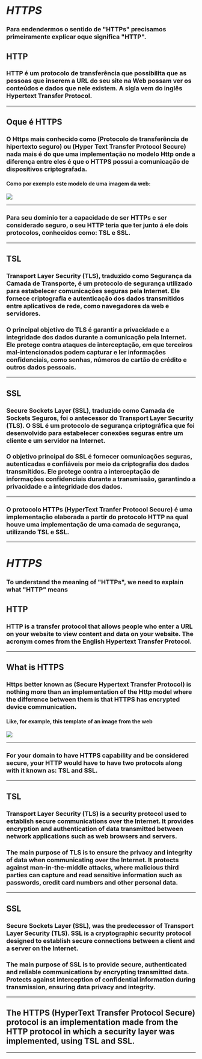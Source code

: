 <!--MODELO EM PORTUGUÊS BRASIL (TEMPLATE IN PORTUGUESE BRAZIL)-->

# __*HTTPS*__
<!--Introdução rapida ao conteudo-->
### Para endendermos o sentido de "HTTPs" precisamos primeiramente explicar oque significa "HTTP".
<!--Breve explicação sem muitos detelhes de HTTP para dar contexto e melhor entendimento sobre oque é HTTPs-->
## __HTTP__
### HTTP é um protocolo de transferência que possibilita que as pessoas que inserem a URL do seu site na Web possam ver os conteúdos e dados que nele existem. A sigla vem do inglês Hypertext Transfer Protocol.
---
<!--Explicação sobre HTTPS-->
## __Oque é HTTPS__
### O Https mais conhecido como (Protocolo de transferência de hipertexto seguro) ou (Hyper Text Transfer Protocol Secure) nada mais é do que uma implementação no modelo Http onde a diferença entre eles é que o HTTPS possui a comunicação de dispositivos criptografada.
<!--Imagem ilustrativa para complementar o conteúdo acima-->
 #### __Como por exemplo este modelo de uma imagem da web__:

 <img src="https://www.zhiwaimao.com/wp-content/uploads/2020/04/http-and-https.png">

---
<!--Introdução rapida para dar enfâse ao conteudo abaixo-->
### Para seu dominio ter a capacidade de ser HTTPs e ser considerado seguro, o seu HTTP teria que ter junto á ele dois protocolos, conhecidos como: TSL e SSL.
---
<!--Explicação do TSL uma camada de segurança para tornar o HTTP em HTTPs-->
## TSL
### Transport Layer Security (TLS), traduzido como Segurança da Camada de Transporte, é um protocolo de segurança utilizado para estabelecer comunicações seguras pela Internet. Ele fornece criptografia e autenticação dos dados transmitidos entre aplicativos de rede, como navegadores da web e servidores.

### O principal objetivo do TLS é garantir a privacidade e a integridade dos dados durante a comunicação pela Internet. Ele protege contra ataques de interceptação, em que terceiros mal-intencionados podem capturar e ler informações confidenciais, como senhas, números de cartão de crédito e outros dados pessoais.
----
<!--Explicação do SSL uma camada de segurança para tornar o HTTP em HTTPs-->
## SSL

### Secure Sockets Layer (SSL), traduzido como Camada de Sockets Seguros, foi o antecessor do Transport Layer Security (TLS). O SSL é um protocolo de segurança criptográfica que foi desenvolvido para estabelecer conexões seguras entre um cliente e um servidor na Internet.

### O objetivo principal do SSL é fornecer comunicações seguras, autenticadas e confiáveis ​​por meio da criptografia dos dados transmitidos. Ele protege contra a interceptação de informações confidenciais durante a transmissão, garantindo a privacidade e a integridade dos dados.
---
<!--Conclusão de todo o trabalho-->
### __O protocolo HTTPs (HyperText Tranfer Protocol Secure) é uma implementação elaborada a partir do protocolo HTTP na qual houve uma implementação de uma camada de segurança, utilizando TSL e SSL.__
---






<!--MODELO EM INGLÊS (Model in english)-->

# __*HTTPS*__

<!--Quick introduction to content-->
### To understand the meaning of "HTTPs", we need to explain what "HTTP" means
<!--Brief explanation without much detail about HTTP to contextualize and better understand what HTTPs are-->
## __HTTP__
### HTTP is a transfer protocol that allows people who enter a URL on your website to view content and data on your website. The acronym comes from the English Hypertext Transfer Protocol.
---
<!--Explanation about HTTP-->
## __What is HTTPS__
### Https better known as (Secure Hypertext Transfer Protocol) is nothing more than an implementation of the Http model where the difference between them is that HTTPS has encrypted device communication.
<!--Illustrative image to complement the above content-->
#### __Like, for example, this template of an image from the web__

<img src="https://www.zhiwaimao.com/wp-content/uploads/2020/04/http-and-https.png">

---
<!--Quick introduction to emphasize the content below-->
### For your domain to have HTTPS capability and be considered secure, your HTTP would have to have two protocols along with it known as: TSL and SSL.
<!--Explanation of TSL a security layer to turn HTTP into HTTPs-->
---
## TSL
### Transport Layer Security (TLS) is a security protocol used to establish secure communications over the Internet. It provides encryption and authentication of data transmitted between network applications such as web browsers and servers.

### The main purpose of TLS is to ensure the privacy and integrity of data when communicating over the Internet. It protects against man-in-the-middle attacks, where malicious third parties can capture and read sensitive information such as passwords, credit card numbers and other personal data.
---
<!--Explanation of SSL a security layer to turn HTTP into HTTPs-->
## SSL
### Secure Sockets Layer (SSL), was the predecessor of Transport Layer Security (TLS). SSL is a cryptographic security protocol designed to establish secure connections between a client and a server on the Internet.

### The main purpose of SSL is to provide secure, authenticated and reliable communications by encrypting transmitted data. Protects against interception of confidential information during transmission, ensuring data privacy and integrity.
---
<!--completion of the entire project-->
## __The HTTPS (HyperText Transfer Protocol Secure) protocol is an implementation made from the HTTP protocol in which a security layer was implemented, using TSL and SSL.__
---

